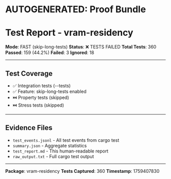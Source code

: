 # AUTOGENERATED: Proof Bundle

# Test Report - vram-residency

**Mode**: FAST (skip-long-tests)
**Status**: ❌ TESTS FAILED
**Total Tests**: 360
**Passed**: 159 (44.2%)
**Failed**: 3
**Ignored**: 18

---

## Test Coverage

- ✅ Integration tests (--tests)
- ✅ Feature: skip-long-tests enabled
- ⏭️ Property tests (skipped)
- ⏭️ Stress tests (skipped)

---

## Evidence Files

- `test_events.jsonl` - All test events from cargo test
- `summary.json` - Aggregate statistics
- `test_report.md` - This human-readable report
- `raw_output.txt` - Full cargo test output

---

**Package**: vram-residency
**Tests Captured**: 360
**Timestamp**: 1759407830
